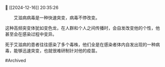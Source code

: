 📅 [[2024-12-16]] 20:35:26

　　艾滋病病毒是一种快速突变，病毒不停改变。

这种高频突变体犹如变色龙，在人群和个人之间传播时，会自发改变他的个性，他甚至会在感染过程中变异。

死于艾滋病的患者往往感染了多个毒株，他们全是在感染者体内自发出现的一种病毒，能够迅速突变，也就很难研制针对他的疫苗。

#Archived
